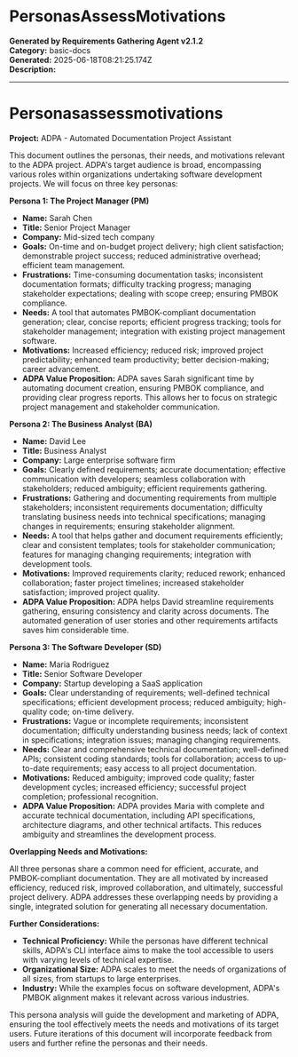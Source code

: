 # PersonasAssessMotivations

**Generated by Requirements Gathering Agent v2.1.2**  
**Category:** basic-docs  
**Generated:** 2025-06-18T08:21:25.174Z  
**Description:** 

---

# Personasassessmotivations

**Project:** ADPA - Automated Documentation Project Assistant

This document outlines the personas, their needs, and motivations relevant to the ADPA project.  ADPA's target audience is broad, encompassing various roles within organizations undertaking software development projects.  We will focus on three key personas:

**Persona 1: The Project Manager (PM)**

* **Name:** Sarah Chen
* **Title:** Senior Project Manager
* **Company:**  Mid-sized tech company
* **Goals:**  On-time and on-budget project delivery; high client satisfaction; demonstrable project success; reduced administrative overhead; efficient team management.
* **Frustrations:**  Time-consuming documentation tasks; inconsistent documentation formats; difficulty tracking progress; managing stakeholder expectations; dealing with scope creep; ensuring PMBOK compliance.
* **Needs:**  A tool that automates PMBOK-compliant documentation generation; clear, concise reports; efficient progress tracking; tools for stakeholder management; integration with existing project management software.
* **Motivations:**  Increased efficiency; reduced risk; improved project predictability; enhanced team productivity; better decision-making; career advancement.
* **ADPA Value Proposition:** ADPA saves Sarah significant time by automating document creation, ensuring PMBOK compliance, and providing clear progress reports. This allows her to focus on strategic project management and stakeholder communication.


**Persona 2: The Business Analyst (BA)**

* **Name:** David Lee
* **Title:** Business Analyst
* **Company:** Large enterprise software firm
* **Goals:**  Clearly defined requirements; accurate documentation; effective communication with developers; seamless collaboration with stakeholders; reduced ambiguity; efficient requirements gathering.
* **Frustrations:**  Gathering and documenting requirements from multiple stakeholders; inconsistent requirements documentation; difficulty translating business needs into technical specifications; managing changes in requirements; ensuring stakeholder alignment.
* **Needs:**  A tool that helps gather and document requirements efficiently; clear and consistent templates; tools for stakeholder communication; features for managing changing requirements; integration with development tools.
* **Motivations:**  Improved requirements clarity; reduced rework; enhanced collaboration; faster project timelines; increased stakeholder satisfaction; improved project quality.
* **ADPA Value Proposition:** ADPA helps David streamline requirements gathering, ensuring consistency and clarity across documents.  The automated generation of user stories and other requirements artifacts saves him considerable time.


**Persona 3: The Software Developer (SD)**

* **Name:** Maria Rodriguez
* **Title:** Senior Software Developer
* **Company:** Startup developing a SaaS application
* **Goals:**  Clear understanding of requirements; well-defined technical specifications; efficient development process; reduced ambiguity; high-quality code; on-time delivery.
* **Frustrations:**  Vague or incomplete requirements; inconsistent documentation; difficulty understanding business needs; lack of context in specifications; integration issues; managing changing requirements.
* **Needs:**  Clear and comprehensive technical documentation; well-defined APIs; consistent coding standards; tools for collaboration; access to up-to-date requirements; easy access to all project documentation.
* **Motivations:**  Reduced ambiguity; improved code quality; faster development cycles; increased efficiency; successful project completion; professional recognition.
* **ADPA Value Proposition:** ADPA provides Maria with complete and accurate technical documentation, including API specifications, architecture diagrams, and other technical artifacts. This reduces ambiguity and streamlines the development process.


**Overlapping Needs and Motivations:**

All three personas share a common need for efficient, accurate, and PMBOK-compliant documentation. They are all motivated by increased efficiency, reduced risk, improved collaboration, and ultimately, successful project delivery.  ADPA addresses these overlapping needs by providing a single, integrated solution for generating all necessary documentation.


**Further Considerations:**

* **Technical Proficiency:**  While the personas have different technical skills, ADPA's CLI interface aims to make the tool accessible to users with varying levels of technical expertise.
* **Organizational Size:**  ADPA scales to meet the needs of organizations of all sizes, from startups to large enterprises.
* **Industry:**  While the examples focus on software development, ADPA's PMBOK alignment makes it relevant across various industries.


This persona analysis will guide the development and marketing of ADPA, ensuring the tool effectively meets the needs and motivations of its target users.  Future iterations of this document will incorporate feedback from users and further refine the personas and their needs.
